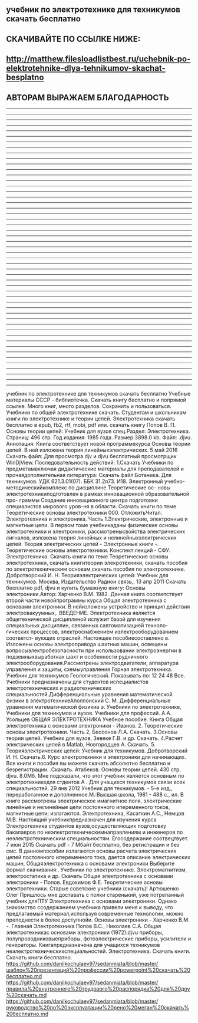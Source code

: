 учебник по электротехнике для техникумов скачать бесплатно
--------------------------------------------------
СКАЧИВАЙТЕ ПО ССЫЛКЕ НИЖЕ:
--------------------------------------------------
http://matthew.filesloadlistbest.ru/uchebnik-po-elektrotehnike-dlya-tehnikumov-skachat-besplatno
--------------------------------------------------
АВТОРАМ ВЫРАЖАЕМ БЛАГОДАРНОСТЬ
--------------------------------------------------
--------------------------------------------------
--------------------------------------------------
--------------------------------------------------
--------------------------------------------------
--------------------------------------------------
--------------------------------------------------
--------------------------------------------------
--------------------------------------------------
--------------------------------------------------
--------------------------------------------------
--------------------------------------------------
--------------------------------------------------
--------------------------------------------------
--------------------------------------------------
--------------------------------------------------
--------------------------------------------------
--------------------------------------------------
--------------------------------------------------
--------------------------------------------------
--------------------------------------------------
--------------------------------------------------
--------------------------------------------------
--------------------------------------------------
--------------------------------------------------
--------------------------------------------------
--------------------------------------------------
--------------------------------------------------
--------------------------------------------------
--------------------------------------------------
--------------------------------------------------
--------------------------------------------------
--------------------------------------------------
--------------------------------------------------
--------------------------------------------------
--------------------------------------------------
--------------------------------------------------
--------------------------------------------------
--------------------------------------------------
--------------------------------------------------
--------------------------------------------------
--------------------------------------------------
--------------------------------------------------
--------------------------------------------------
--------------------------------------------------
--------------------------------------------------
--------------------------------------------------
--------------------------------------------------
--------------------------------------------------
--------------------------------------------------
--------------------------------------------------
--------------------------------------------------
учебник по электротехнике для техникумов скачать бесплатно Учебные материалы СССР - библиотечка. Скачать книгу бесплатно и попрямой ссылке. Много книг, много разделов. Сохранить и пользоваться. Учебники по общей электротехнике скачать. Студентам и школьникам книги по электротехнике и теории цепей. Электротехника  скачать бесплатно в epub, fb2, rtf, mobi, pdf или. скачать книгу Попов В. П. Основы теории цепей: Учебник для вузов спец.Раздел: Электротехника. Страниц: 496 стр. Год издания: 1985 года. Размер:3898.0 kb. Файл: .djvu. Аннотация: Книга соответствует новой программекурса Основы теории цепей. В ней изложена теория линейныхэлектрических. 5 май 2016  Скачать файл: Для просмотра djv и djvu бесплатный просмотрщик WinDjView. Последовательность действий: 1.Скачать  Учебники по предметамвключая дидактические материалы для преподавателей и прочаядополнительная литература:  Скачать файл:Ботаника. Для техникумов. УДК 621.3.01(07). ББК 31.2я73. И18. Электронный учебно-методическийкомплекс по дисциплине Теоретические ос- новы электротехникиподготовлен в рамках инновационной образовательной про- граммы Создание инновационного центра подготовки специалистов мирового уров-ня в области. Скачать книги по теме Теоретические основы электротехники
000. ОтложитьЧитал. Электротехника и электроника. Часть 1.Электрические, электронные и магнитные цепи. В первом томе учебникаданы физические основы электротехники и электроники, рассмотренысвойства электрических сигналов, изложена теория линейных и нелинейныхэлектрических цепей. Теория электрических цепей - Электронные книги -. Теоретические основы электротехники. Конспект лекций - СФУ. Электротехника. Скачать книги по теме Теоретические основы электротехники, скачать книгитеории элекротехники, скачать пособия по электротехническим основам,скачать пособия по электротехнике.  Добротворский И. Н. Теорияэлектрических цепей: Учебник для техникумов. Москва, Издательство Радиои связь,. 13 апр 2011  Скачать бесплатно pdf, djvu и купить бумажную книгу: Основы электроники.Автор: Харченко В.М. 1982. Данная книга соответствует второй части новойпрограммы курса Общая электротехника с основами электроники. В нейизложены устройство и принцип действия электровакуумных,. ВВЕДЕНИЕ. Электротехника является общетехнической дисциплиной ислужит базой для изучения специальных дисциплин, связанных савтоматизацией техноло- гических процессов, электроснабжением иэлектрооборудованием соответст- вующих отраслей. Настоящее пособиесоставлено в. Изложены основы электропривода шахтных машин, освещены вопросыэлектробезопасности при использовании электроэнергии в подземныхвыработках шахт и особенности рудничного электрооборудования.Рассмотрены электродвигатели, аппаратура управления и защиты, схемыуправления
Горная электротехника. Учебник для техникумов  Геологический. Показывать по: 12 24 48 Все. Учебники предназначены для студентов испециалистов электротехнических и радиотехнических специальностей.Дифференциальные уравнения математической физики в электротехникеАполлонский С. М. Дифференциальные уравнения математической физикив э. Учебники по электротехнике, Учебники для техникумов и вузов. Учебники для профессий. А.А. Усольцев ОБЩАЯ ЭЛЕКТРОТЕХНИКА Учебное пособие. Книга Общая электротехника с основами электроники - Иванов. 2. Теоретические основы электротехники. Часть 2, Бессонов Л.А. Скачать. 3.Основы теории цепей. Учебник для вузов, Зевеке Г.В. и др. Скачать. 4.Расчет электрических цепей в Matlab, Новгородцев А. Скачать. 5. Теорияэлектрических цепей: Учебник для техникумов. Добротворский И. Н. Скачать.6. Курс электротехники и электроники для начинающих.
Все книги и пособия вы можете скачать абсолютно бесплатно и безрегистрации.  .Скачать. Атабеков. Основы теории цепей. 430 стр. djvu. 8.0Мб. Мне подсказали, что этот учебник является основным по электротехникедля стдентов А . Для учащихся техникумов связи всех специальностей. 29 янв 2012  Учебник для техникумов. - 5-е изд., переработанное и дополненное.М.:Высшая школа, 1981 - 488 с., ил. В книге рассмотрены электрическое имагнитное поля, электрические линейные и нелинейные цепи постоянного ипеременного токов, магнитные цепи; излагаются. Электротехника, Касаткин А.С., Немцов М.В. Настоящий учебникпредназначен для изучения курса Электротехника студентов вузов,осуществляющих подготовку бакалавров по неэлектротехническимнаправлениям и инженеров по неэлектротехническим специальностям. Егосодержание соотвецтвует. 7 июн 2015  Cкачать pdf - 7 Мбайт бесплатно, без регистрации и без смс. В данномпособии излагаются основы расчета электрических цепей постоянного ипеременного тока, дается описание электрических машин,  Общаяэлектротехника с основами электроники  Выберите формат скачивания:. Учебники по электротехнике. Электромагнитизм, электростатика и др. Скачать Общая электротехника с основами электроники - Попов. Евдокимов Ф.Е. Теоретические основы электротехники. Старые советские учебники (скачать)!  Артюшенко Олег
Пришлось мне доставать с полки старенький, уже потрепанный учебник дляПТУ Электротехника с основами электроники. Однако знакомство ссодержанием учебника привели меня к выводу, что предлагаемый материал,используя современные технологии, можно преподнести в более доступнойи. Основы электроники - Харченко В.М. -. Главная  Электротехника  Попов В.С., Николаев С.А. Общая электротехникас основами электроники (1972).djvu  приборы, полупроводниковыеприборы, фотоэлектрические приборы, усилители и генераторы. Книгапредназначена для учащихся техникумов неэлектротехническихспециальностей. Электротехника. Скачать книги. Скачать книги бесплатно.
https://github.com/danilkochulaev97/sedanmiata/blob/master/шаблон%20презентаций%20профессии%20powerpoint%20скачать%20бесплатно.md
https://github.com/danilkochulaev97/sedanmiata/blob/master/правила%20внутреннего%20трудового%20распорядка%20для%20доу%20скачать.md
https://github.com/danilkochulaev97/sedanmiata/blob/master/руководство%20по%20эксплуатации%20рено%20меган%20скачать%20бесплатно.md
